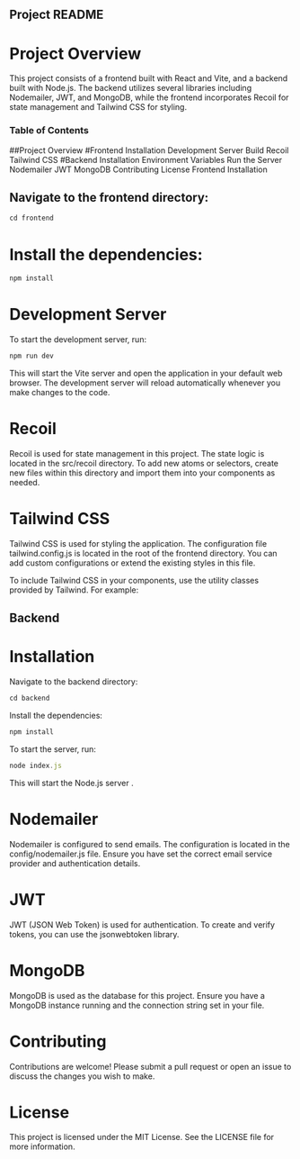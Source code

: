 ## Project README
# Project Overview
This project consists of a frontend built with React and Vite, and a backend built with Node.js. The backend utilizes several libraries including Nodemailer, JWT, and MongoDB, while the frontend incorporates Recoil for state management and Tailwind CSS for styling.

### Table of Contents
##Project Overview
#Frontend
Installation
Development Server
Build
Recoil
Tailwind CSS
#Backend
Installation
Environment Variables
Run the Server
Nodemailer
JWT
MongoDB
Contributing
License
Frontend
Installation
## Navigate to the frontend directory:

```js
cd frontend
```
# Install the dependencies:
```js
npm install
```
# Development Server
To start the development server, run:
```js
npm run dev
```
This will start the Vite server and open the application in your default web browser. The development server will reload automatically whenever you make changes to the code.

# Recoil
Recoil is used for state management in this project. The state logic is located in the src/recoil directory. To add new atoms or selectors, create new files within this directory and import them into your components as needed.

# Tailwind CSS
Tailwind CSS is used for styling the application. The configuration file tailwind.config.js is located in the root of the frontend directory. You can add custom configurations or extend the existing styles in this file.

To include Tailwind CSS in your components, use the utility classes provided by Tailwind. For example:

## Backend
# Installation
Navigate to the backend directory:

```js
cd backend
```
Install the dependencies:
```js
npm install
```

To start the server, run:
```js
node index.js
```
This will start the Node.js server .

# Nodemailer
Nodemailer is configured to send emails. The configuration is located in the config/nodemailer.js file. Ensure you have set the correct email service provider and authentication details.

# JWT
JWT (JSON Web Token) is used for authentication. To create and verify tokens, you can use the jsonwebtoken library.

# MongoDB
MongoDB is used as the database for this project. Ensure you have a MongoDB instance running and the connection string set in your file.

# Contributing
Contributions are welcome! Please submit a pull request or open an issue to discuss the changes you wish to make.

# License
This project is licensed under the MIT License. See the LICENSE file for more information.
